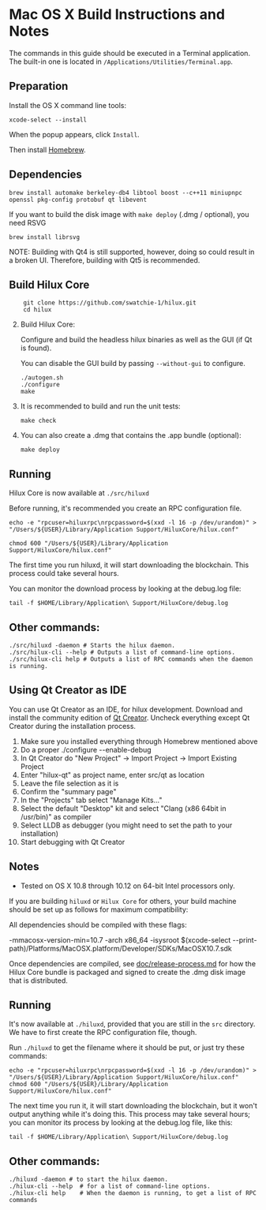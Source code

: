 Mac OS X Build Instructions and Notes
====================================
The commands in this guide should be executed in a Terminal application.
The built-in one is located in `/Applications/Utilities/Terminal.app`.

Preparation
-----------
Install the OS X command line tools:

`xcode-select --install`

When the popup appears, click `Install`.

Then install [Homebrew](https://brew.sh).

Dependencies
----------------------

    brew install automake berkeley-db4 libtool boost --c++11 miniupnpc openssl pkg-config protobuf qt libevent

If you want to build the disk image with `make deploy` (.dmg / optional), you need RSVG

    brew install librsvg

NOTE: Building with Qt4 is still supported, however, doing so could result in a broken UI. Therefore, building with Qt5 is recommended.

Build Hilux Core
------------------------

        git clone https://github.com/swatchie-1/hilux.git
        cd hilux

2.  Build Hilux Core:

    Configure and build the headless hilux binaries as well as the GUI (if Qt is found).

    You can disable the GUI build by passing `--without-gui` to configure.

        ./autogen.sh
        ./configure
        make

3.  It is recommended to build and run the unit tests:

        make check

4.  You can also create a .dmg that contains the .app bundle (optional):

        make deploy

Running
-------

Hilux Core is now available at `./src/hiluxd`

Before running, it's recommended you create an RPC configuration file.

    echo -e "rpcuser=hiluxrpc\nrpcpassword=$(xxd -l 16 -p /dev/urandom)" > "/Users/${USER}/Library/Application Support/HiluxCore/hilux.conf"

    chmod 600 "/Users/${USER}/Library/Application Support/HiluxCore/hilux.conf"

The first time you run hiluxd, it will start downloading the blockchain. This process could take several hours.

You can monitor the download process by looking at the debug.log file:

    tail -f $HOME/Library/Application\ Support/HiluxCore/debug.log

Other commands:
-------

    ./src/hiluxd -daemon # Starts the hilux daemon.
    ./src/hilux-cli --help # Outputs a list of command-line options.
    ./src/hilux-cli help # Outputs a list of RPC commands when the daemon is running.

Using Qt Creator as IDE
------------------------
You can use Qt Creator as an IDE, for hilux development.
Download and install the community edition of [Qt Creator](https://www.qt.io/download/).
Uncheck everything except Qt Creator during the installation process.

1. Make sure you installed everything through Homebrew mentioned above
2. Do a proper ./configure --enable-debug
3. In Qt Creator do "New Project" -> Import Project -> Import Existing Project
4. Enter "hilux-qt" as project name, enter src/qt as location
5. Leave the file selection as it is
6. Confirm the "summary page"
7. In the "Projects" tab select "Manage Kits..."
8. Select the default "Desktop" kit and select "Clang (x86 64bit in /usr/bin)" as compiler
9. Select LLDB as debugger (you might need to set the path to your installation)
10. Start debugging with Qt Creator

Notes
-----

* Tested on OS X 10.8 through 10.12 on 64-bit Intel processors only.

If you are building `hiluxd` or `Hilux Core` for others, your build machine should be set up
as follows for maximum compatibility:

All dependencies should be compiled with these flags:

 -mmacosx-version-min=10.7
 -arch x86_64
 -isysroot $(xcode-select --print-path)/Platforms/MacOSX.platform/Developer/SDKs/MacOSX10.7.sdk

Once dependencies are compiled, see [doc/release-process.md](release-process.md) for how the Hilux Core
bundle is packaged and signed to create the .dmg disk image that is distributed.

Running
-------

It's now available at `./hiluxd`, provided that you are still in the `src`
directory. We have to first create the RPC configuration file, though.

Run `./hiluxd` to get the filename where it should be put, or just try these
commands:

    echo -e "rpcuser=hiluxrpc\nrpcpassword=$(xxd -l 16 -p /dev/urandom)" > "/Users/${USER}/Library/Application Support/HiluxCore/hilux.conf"
    chmod 600 "/Users/${USER}/Library/Application Support/HiluxCore/hilux.conf"

The next time you run it, it will start downloading the blockchain, but it won't
output anything while it's doing this. This process may take several hours;
you can monitor its process by looking at the debug.log file, like this:

    tail -f $HOME/Library/Application\ Support/HiluxCore/debug.log

Other commands:
-------

    ./hiluxd -daemon # to start the hilux daemon.
    ./hilux-cli --help  # for a list of command-line options.
    ./hilux-cli help    # When the daemon is running, to get a list of RPC commands
